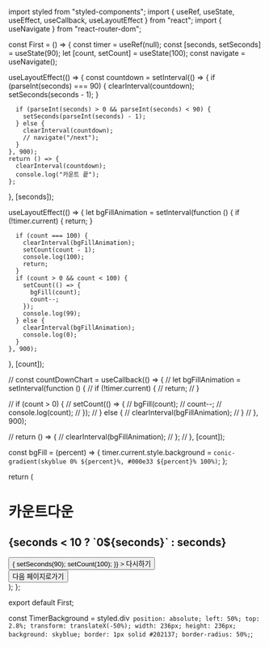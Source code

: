 import styled from "styled-components";
import {
useRef,
useState,
useEffect,
useCallback,
useLayoutEffect
} from "react";
import { useNavigate } from "react-router-dom";

const First = () => {
const timer = useRef(null);
const [seconds, setSeconds] = useState(90);
let [count, setCount] = useState(100);
const navigate = useNavigate();

useLayoutEffect(() => {
const countdown = setInterval(() => {
if (parseInt(seconds) === 90) {
clearInterval(countdown);
setSeconds(seconds - 1);
}

      if (parseInt(seconds) > 0 && parseInt(seconds) < 90) {
        setSeconds(parseInt(seconds) - 1);
      } else {
        clearInterval(countdown);
        // navigate("/next");
      }
    }, 900);
    return () => {
      clearInterval(countdown);
      console.log("카운트 끝");
    };

}, [seconds]);

useLayoutEffect(() => {
let bgFillAnimation = setInterval(function () {
if (!timer.current) {
return;
}

      if (count === 100) {
        clearInterval(bgFillAnimation);
        setCount(count - 1);
        console.log(100);
        return;
      }
      if (count > 0 && count < 100) {
        setCount(() => {
          bgFill(count);
          count--;
        });
        console.log(99);
      } else {
        clearInterval(bgFillAnimation);
        console.log(0);
      }
    }, 900);

}, [count]);

// const countDownChart = useCallback(() => {
// let bgFillAnimation = setInterval(function () {
// if (!timer.current) {
// return;
// }

// if (count > 0) {
// setCount(() => {
// bgFill(count);
// count--;
// console.log(count);
// });
// } else {
// clearInterval(bgFillAnimation);
// }
// }, 900);

// return () => {
// clearInterval(bgFillAnimation);
// };
// }, [count]);

const bgFill = (percent) => {
timer.current.style.background = `conic-gradient(skyblue 0% ${percent}%, #000e33 ${percent}% 100%)`;
};

return (
<div>
<h1>카운트다운</h1>
<h2>{seconds < 10 ? `0${seconds}` : seconds}</h2>
<TimerBackground ref={timer} />
<button
onClick={() => {
setSeconds(90);
setCount(100);
}} >
다시하기
</button>
<br />
<button>다음 페이지로가기</button>
</div>
);
};

export default First;

const TimerBackground = styled.div` position: absolute; left: 50%; top: 2.8%; transform: translateX(-50%); width: 236px; height: 236px; background: skyblue; border: 1px solid #202137; border-radius: 50%;`;
